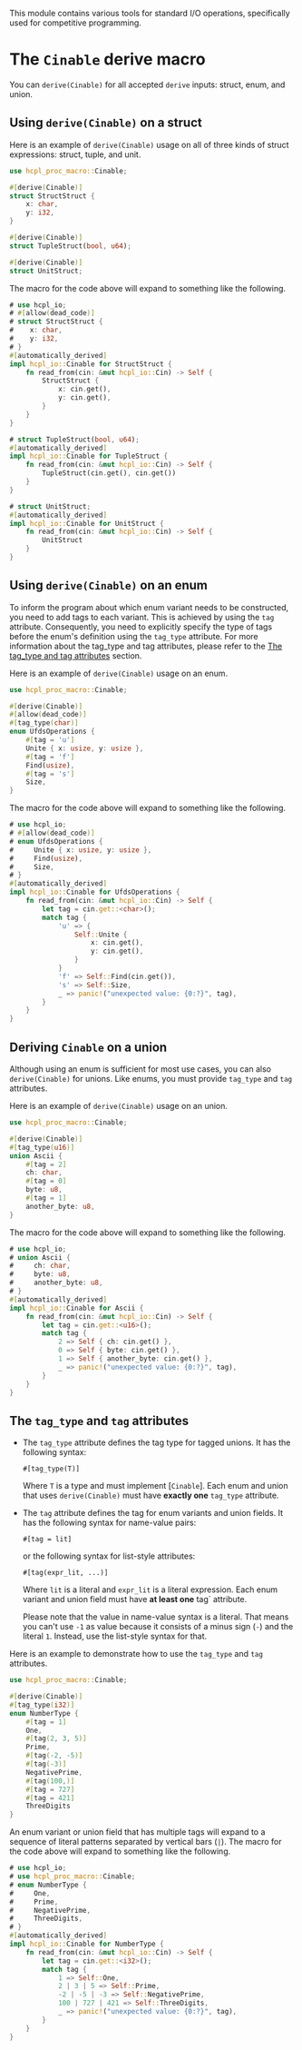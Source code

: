 This module contains various tools for standard I/O operations,
specifically used for competitive programming.

# The `Cinable` derive macro
You can `derive(Cinable)` for all accepted `derive` inputs:
struct, enum, and union.

## Using `derive(Cinable)` on a struct
Here is an example of `derive(Cinable)` usage on all of three kinds
of struct expressions: struct, tuple, and unit.

```rust
use hcpl_proc_macro::Cinable;

#[derive(Cinable)]
struct StructStruct {
    x: char,
    y: i32,
}

#[derive(Cinable)]
struct TupleStruct(bool, u64);

#[derive(Cinable)]
struct UnitStruct;
```

The macro for the code above will expand to something
like the following.
```rust
# use hcpl_io;
# #[allow(dead_code)]
# struct StructStruct {
#    x: char,
#    y: i32,
# }
#[automatically_derived]
impl hcpl_io::Cinable for StructStruct {
    fn read_from(cin: &mut hcpl_io::Cin) -> Self {
        StructStruct {
            x: cin.get(),
            y: cin.get(),
        }
    }
}

# struct TupleStruct(bool, u64);
#[automatically_derived]
impl hcpl_io::Cinable for TupleStruct {
    fn read_from(cin: &mut hcpl_io::Cin) -> Self {
        TupleStruct(cin.get(), cin.get())
    }
}

# struct UnitStruct;
#[automatically_derived]
impl hcpl_io::Cinable for UnitStruct {
    fn read_from(cin: &mut hcpl_io::Cin) -> Self {
        UnitStruct
    }
}
```

## Using `derive(Cinable)` on an enum
To inform the program about which enum variant needs to be
constructed, you need to add tags to each variant. This is
achieved by using the `tag` attribute. Consequently, you need
to explicitly specify the type of tags before the enum's
definition using the `tag_type` attribute. For more information
about the tag_type and tag attributes, please refer to the
[The tag_type and tag attributes](#the-tag_type-and-tag-attributes)
section.

Here is an example of `derive(Cinable)` usage on an enum.
```rust
use hcpl_proc_macro::Cinable;

#[derive(Cinable)]
#[allow(dead_code)]
#[tag_type(char)]
enum UfdsOperations {
    #[tag = 'u']
    Unite { x: usize, y: usize },
    #[tag = 'f']
    Find(usize),
    #[tag = 's']
    Size,
}
```

The macro for the code above will expand to something
like the following.
```rust
# use hcpl_io;
# #[allow(dead_code)]
# enum UfdsOperations {
#     Unite { x: usize, y: usize },
#     Find(usize),
#     Size,
# }
#[automatically_derived]
impl hcpl_io::Cinable for UfdsOperations {
    fn read_from(cin: &mut hcpl_io::Cin) -> Self {
        let tag = cin.get::<char>();
        match tag {
            'u' => {
                Self::Unite {
                    x: cin.get(),
                    y: cin.get(),
                }
            }
            'f' => Self::Find(cin.get()),
            's' => Self::Size,
            _ => panic!("unexpected value: {0:?}", tag),
        }
    }
}
```

## Deriving `Cinable` on a union
Although using an enum is sufficient for most use cases, you can
also `derive(Cinable)` for unions. Like enums, you must provide
`tag_type` and `tag` attributes.

Here is an example of `derive(Cinable)` usage on an union.
```rust
use hcpl_proc_macro::Cinable;

#[derive(Cinable)]
#[tag_type(u16)]
union Ascii {
    #[tag = 2]
    ch: char,
    #[tag = 0]
    byte: u8,
    #[tag = 1]
    another_byte: u8,
}
```

The macro for the code above will expand to something
like the following.
```rust
# use hcpl_io;
# union Ascii {
#     ch: char,
#     byte: u8,
#     another_byte: u8,
# }
#[automatically_derived]
impl hcpl_io::Cinable for Ascii {
    fn read_from(cin: &mut hcpl_io::Cin) -> Self {
        let tag = cin.get::<u16>();
        match tag {
            2 => Self { ch: cin.get() },
            0 => Self { byte: cin.get() },
            1 => Self { another_byte: cin.get() },
            _ => panic!("unexpected value: {0:?}", tag),
        }
    }
}
```

## The `tag_type` and `tag` attributes
- The `tag_type` attribute defines the tag type for tagged
unions. It has the following syntax:
  ```text
  #[tag_type(T)]
  ```
  Where `T` is a type and must implement [`Cinable`]. Each enum
  and union that uses `derive(Cinable)` must have **exactly one**
  `tag_type` attribute.

- The `tag` attribute defines the tag for enum variants and union
fields. It has the following syntax for name-value pairs:
  ```text
  #[tag = lit]
  ```
  or the following syntax for list-style attributes:
  ```text
  #[tag(expr_lit, ...)]
  ```
  Where `lit` is a literal and `expr_lit` is a literal expression.
Each enum variant and union field must have **at least one**
tag` attribute.

  Please note that the value in name-value syntax is a literal. That
means you can't use `-1` as value because it consists of a minus
sign (`-`) and the literal `1`. Instead, use the list-style syntax
for that.

Here is an example to demonstrate how to use the `tag_type` and
`tag` attributes.
```rust
use hcpl_proc_macro::Cinable;

#[derive(Cinable)]
#[tag_type(i32)]
enum NumberType {
    #[tag = 1]
    One,
    #[tag(2, 3, 5)]
    Prime,
    #[tag(-2, -5)]
    #[tag(-3)]
    NegativePrime,
    #[tag(100,)]
    #[tag = 727]
    #[tag = 421]
    ThreeDigits
}
```

An enum variant or union field that has multiple tags
will expand to a sequence of literal patterns separated
by vertical bars (`|`). The macro for the code above
will expand to something like the following. 
```rust
# use hcpl_io;
# use hcpl_proc_macro::Cinable;
# enum NumberType {
#     One,
#     Prime,
#     NegativePrime,
#     ThreeDigits,
# }
#[automatically_derived]
impl hcpl_io::Cinable for NumberType {
    fn read_from(cin: &mut hcpl_io::Cin) -> Self {
        let tag = cin.get::<i32>();
        match tag {
            1 => Self::One,
            2 | 3 | 5 => Self::Prime,
            -2 | -5 | -3 => Self::NegativePrime,
            100 | 727 | 421 => Self::ThreeDigits,
            _ => panic!("unexpected value: {0:?}", tag),
        }
    }
}
```